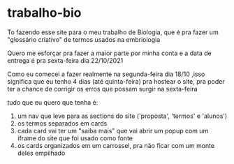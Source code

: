 # trabalho-bio

To fazendo esse site para o meu trabalho de Biologia, que é pra fazer um "glossário criativo" de termos usados na embriologia

Quero me esforçar pra fazer a maior parte por minha conta e a data de entrega é pra sexta-feira dia 22/10/2021

Como eu comecei a fazer realmente na segunda-feira dia 18/10 ,isso significa que eu tenho 4 dias (até quinta-feira) pra hostear 
o site, pra poder ter a chance de corrigir os erros que possam surgir na sexta-feira

tudo que eu quero que tenha é: 
1. um nav que leve para as sections do site ('proposta', 'termos' e 'alunos')
2. os termos separados em cards
3. cada card vai ter um "saiba mais" que vai abrir um popup com um iframe do site que foi usado como fonte
4. os cards organizados em um carrossel, pra não ficar com um monte deles empilhado

